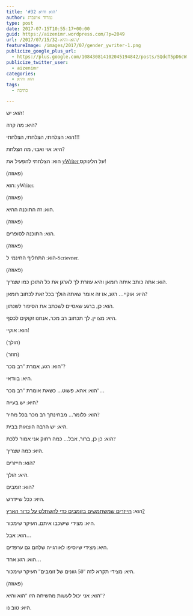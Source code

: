 ```yaml
---
title: 'הוא והיא #32'
author: נמרוד איזנברג
type: post
date: 2017-07-15T10:55:17+00:00
guid: https://aizenimr.wordpress.com/?p=2049
url: /2017/07/15/הוא-והיא-32/
featureImage: /images/2017/07/gender_ywriter-1.png
publicize_google_plus_url:
  - https://plus.google.com/108430814102045194842/posts/SQdcT5pD6cW
publicize_twitter_user:
  - aizenimr
categories:
  - הוא והיא
tags:
  - כתיבה

---
```

<span lang="he-IL">הוא</span><span style="font-family:'Liberation Serif', serif;"><span lang="en-US">: </span></span><span lang="he-IL">יש</span><span style="font-family:'Liberation Serif', serif;"><span lang="en-US">!</span></span>

<span lang="he-IL">היא</span><span style="font-family:'Liberation Serif', serif;"><span lang="en-US">: </span></span><span lang="he-IL">מה קרה</span><span style="font-family:'Liberation Serif', serif;"><span lang="en-US">?</span></span>

<span lang="he-IL">הוא</span><span style="font-family:'Liberation Serif', serif;"><span lang="en-US">: </span></span><span lang="he-IL">הצלחתי</span><span style="font-family:'Liberation Serif', serif;"><span lang="en-US">, </span></span><span lang="he-IL">הצלחתי</span><span style="font-family:'Liberation Serif', serif;"><span lang="en-US">, </span></span><span lang="he-IL">הצלחתי</span><span style="font-family:'Liberation Serif', serif;"><span lang="en-US">!!!</span></span>

<span lang="he-IL">היא</span><span style="font-family:'Liberation Serif', serif;"><span lang="en-US">: </span></span><span lang="he-IL">אוי ואבוי</span><span style="font-family:'Liberation Serif', serif;"><span lang="en-US">, </span></span><span lang="he-IL">מה הצלחת</span><span style="font-family:'Liberation Serif', serif;"><span lang="en-US">?</span></span>

<span lang="he-IL">הוא</span><span style="font-family:'Liberation Serif', serif;"><span lang="en-US">: </span></span><span lang="he-IL">הצלחתי להפעיל את </span>[<span style="font-family:'Liberation Serif', serif;"><span lang="en-US">yWriter </span></span>][1]<span lang="he-IL">על הלינוקס</span><span style="font-family:'Liberation Serif', serif;"><span lang="en-US">!</span></span>

<span style="font-family:'Liberation Serif', serif;"><span lang="en-US">(</span></span><span lang="he-IL">פאוזה</span><span style="font-family:'Liberation Serif', serif;"><span lang="en-US">)</span></span>

<span lang="he-IL">הוא</span><span style="font-family:'Liberation Serif', serif;"><span lang="en-US">: yWriter.</span></span>

<span style="font-family:'Liberation Serif', serif;"><span lang="en-US">(</span></span><span lang="he-IL">פאוזה</span><span style="font-family:'Liberation Serif', serif;"><span lang="en-US">)</span></span>

<span lang="he-IL">הוא</span><span style="font-family:'Liberation Serif', serif;"><span lang="en-US">: </span></span><span lang="he-IL">זה התוכנה ההיא</span><span style="font-family:'Liberation Serif', serif;"><span lang="en-US">.</span></span>

<span style="font-family:'Liberation Serif', serif;"><span lang="en-US">(</span></span><span lang="he-IL">פאוזה</span><span style="font-family:'Liberation Serif', serif;"><span lang="en-US">)</span></span>

<span lang="he-IL">הוא</span><span style="font-family:'Liberation Serif', serif;"><span lang="en-US">: </span></span><span lang="he-IL">התוכנה לסופרים</span><span style="font-family:'Liberation Serif', serif;"><span lang="en-US">.</span></span>

<span style="font-family:'Liberation Serif', serif;"><span lang="en-US">(</span></span><span lang="he-IL">פאוזה</span><span style="font-family:'Liberation Serif', serif;"><span lang="en-US">)</span></span>

<span lang="he-IL">הוא</span><span style="font-family:'Liberation Serif', serif;"><span lang="en-US">: </span></span><span lang="he-IL">התחליף החינמי ל</span><span style="font-family:'Liberation Serif', serif;"><span lang="en-US">-Scrievner.</span></span>

<span style="font-family:'Liberation Serif', serif;"><span lang="en-US">(</span></span><span lang="he-IL">פאוזה</span><span style="font-family:'Liberation Serif', serif;"><span lang="en-US">)</span></span>

<span lang="he-IL">הוא</span><span style="font-family:'Liberation Serif', serif;"><span lang="en-US">: </span></span><span lang="he-IL">אתה כותב איתה רומאן והיא עוזרת לך לארגן את כל התוכן כמו שצריך</span><span style="font-family:'Liberation Serif', serif;"><span lang="en-US">.</span></span>

<span lang="he-IL">היא</span><span style="font-family:'Liberation Serif', serif;"><span lang="en-US">: </span></span><span lang="he-IL">אוקיי</span><span style="font-family:'Liberation Serif', serif;"><span lang="en-US">&#8230; </span></span><span lang="he-IL">רגע</span><span style="font-family:'Liberation Serif', serif;"><span lang="en-US">, </span></span><span lang="he-IL">אז זה אומר שאתה הולך בכל זאת לכתוב רומאן</span><span style="font-family:'Liberation Serif', serif;"><span lang="en-US">?</span></span>

<span lang="he-IL">הוא</span><span style="font-family:'Liberation Serif', serif;"><span lang="en-US">: </span></span><span lang="he-IL">כן</span><span style="font-family:'Liberation Serif', serif;"><span lang="en-US">, </span></span><span lang="he-IL">ברגע שאסיים לשכתב את הסיפור לשנתון</span><span style="font-family:'Liberation Serif', serif;"><span lang="en-US">.</span></span>

<span lang="he-IL">היא</span><span style="font-family:'Liberation Serif', serif;"><span lang="en-US">: </span></span><span lang="he-IL">מצויין</span><span style="font-family:'Liberation Serif', serif;"><span lang="en-US">. </span></span><span lang="he-IL">לך תכתוב רב מכר</span><span style="font-family:'Liberation Serif', serif;"><span lang="en-US">, </span></span><span lang="he-IL">אנחנו זקוקים לכסף</span><span style="font-family:'Liberation Serif', serif;"><span lang="en-US">.</span></span>

<span lang="he-IL">הוא</span><span style="font-family:'Liberation Serif', serif;"><span lang="en-US">: </span></span><span lang="he-IL">אוקיי</span><span style="font-family:'Liberation Serif', serif;"><span lang="en-US">!</span></span>

<span style="font-family:'Liberation Serif', serif;"><span lang="en-US">(</span></span><span lang="he-IL">הולך</span><span style="font-family:'Liberation Serif', serif;"><span lang="en-US">)</span></span>

<span style="font-family:'Liberation Serif', serif;"><span lang="en-US">(</span></span><span lang="he-IL">חוזר</span><span style="font-family:'Liberation Serif', serif;"><span lang="en-US">)</span></span>

<span lang="he-IL">הוא</span><span style="font-family:'Liberation Serif', serif;"><span lang="en-US">: </span></span><span lang="he-IL">רגע</span><span style="font-family:'Liberation Serif', serif;"><span lang="en-US">, </span></span><span lang="he-IL">אמרת </span><span style="font-family:'Liberation Serif', serif;"><span lang="en-US">"</span></span><span lang="he-IL">רב מכר</span><span style="font-family:'Liberation Serif', serif;"><span lang="en-US">"?</span></span>

<span lang="he-IL">היא</span><span style="font-family:'Liberation Serif', serif;"><span lang="en-US">: </span></span><span lang="he-IL">בוודאי</span><span style="font-family:'Liberation Serif', serif;"><span lang="en-US">.</span></span>

<span lang="he-IL">הוא</span><span style="font-family:'Liberation Serif', serif;"><span lang="en-US">: </span></span><span lang="he-IL">אהא</span><span style="font-family:'Liberation Serif', serif;"><span lang="en-US">. </span></span><span lang="he-IL">פשוט… כשאת אומרת </span><span style="font-family:'Liberation Serif', serif;"><span lang="en-US">"</span></span><span lang="he-IL">רב מכר</span><span style="font-family:'Liberation Serif', serif;"><span lang="en-US">"&#8230;</span></span>

<span lang="he-IL">היא</span><span style="font-family:'Liberation Serif', serif;"><span lang="en-US">: </span></span><span lang="he-IL">יש בעייה</span><span style="font-family:'Liberation Serif', serif;"><span lang="en-US">?</span></span>

<span lang="he-IL">הוא</span><span style="font-family:'Liberation Serif', serif;"><span lang="en-US">: </span></span><span lang="he-IL">כלומר… מבחינתך רב מכר בכל מחיר</span><span style="font-family:'Liberation Serif', serif;"><span lang="en-US">?</span></span>

<span lang="he-IL">היא</span><span style="font-family:'Liberation Serif', serif;"><span lang="en-US">: </span></span><span lang="he-IL">יש הרבה הוצאות בבית</span><span style="font-family:'Liberation Serif', serif;"><span lang="en-US">.</span></span>

<span lang="he-IL">הוא</span><span style="font-family:'Liberation Serif', serif;"><span lang="en-US">: </span></span><span lang="he-IL">כן כן</span><span style="font-family:'Liberation Serif', serif;"><span lang="en-US">, </span></span><span lang="he-IL">ברור</span><span style="font-family:'Liberation Serif', serif;"><span lang="en-US">, </span></span><span lang="he-IL">אבל… כמה רחוק אני אמור ללכת</span><span style="font-family:'Liberation Serif', serif;"><span lang="en-US">?</span></span>

<span lang="he-IL">היא</span><span style="font-family:'Liberation Serif', serif;"><span lang="en-US">: </span></span><span lang="he-IL">כמה שצריך</span><span style="font-family:'Liberation Serif', serif;"><span lang="en-US">.</span></span>

<span lang="he-IL">הוא</span><span style="font-family:'Liberation Serif', serif;"><span lang="en-US">: </span></span><span lang="he-IL">חייזרים</span><span style="font-family:'Liberation Serif', serif;"><span lang="en-US">?</span></span>

<span lang="he-IL">היא</span><span style="font-family:'Liberation Serif', serif;"><span lang="en-US">: </span></span><span lang="he-IL">הולך</span><span style="font-family:'Liberation Serif', serif;"><span lang="en-US">.</span></span>

<span lang="he-IL">הוא</span><span style="font-family:'Liberation Serif', serif;"><span lang="en-US">: </span></span><span lang="he-IL">זומבים</span><span style="font-family:'Liberation Serif', serif;"><span lang="en-US">?</span></span>

<span lang="he-IL">היא</span><span style="font-family:'Liberation Serif', serif;"><span lang="en-US">: </span></span><span lang="he-IL">ככל שיידרש</span><span style="font-family:'Liberation Serif', serif;"><span lang="en-US">.</span></span>

<span lang="he-IL">הוא</span><span style="font-family:'Liberation Serif', serif;"><span lang="en-US">: </span></span>[<span lang="he-IL">חייזרים שמשתמשים בזומבים כדי להשתלט על כדור הארץ</span><span style="font-family:'Liberation Serif', serif;"><span lang="en-US">?</span></span>][2]

<span lang="he-IL">היא</span><span style="font-family:'Liberation Serif', serif;"><span lang="en-US">: </span></span><span lang="he-IL">מצידי שישכבו איתם</span><span style="font-family:'Liberation Serif', serif;"><span lang="en-US">, </span></span><span lang="he-IL">העיקר שימכור</span><span style="font-family:'Liberation Serif', serif;"><span lang="en-US">.</span></span>

<span lang="he-IL">הוא</span><span style="font-family:'Liberation Serif', serif;"><span lang="en-US">: </span></span><span lang="he-IL">אבל</span><span style="font-family:'Liberation Serif', serif;"><span lang="en-US">&#8230;</span></span>

<span lang="he-IL">היא</span><span style="font-family:'Liberation Serif', serif;"><span lang="en-US">: </span></span><span lang="he-IL">מצידי שיוסיפו לאורגייה שלהם גם ערפדים</span><span style="font-family:'Liberation Serif', serif;"><span lang="en-US">.</span></span>

<span lang="he-IL">הוא</span><span style="font-family:'Liberation Serif', serif;"><span lang="en-US">: </span></span><span lang="he-IL">רגע אחד</span><span style="font-family:'Liberation Serif', serif;"><span lang="en-US">&#8230;</span></span>

<span lang="he-IL">היא</span><span style="font-family:'Liberation Serif', serif;"><span lang="en-US">: </span></span><span lang="he-IL">מצידי תקרא לזה </span><span style="font-family:'Liberation Serif', serif;"><span lang="en-US">"50 </span></span><span lang="he-IL">גוונים של זומבים</span><span style="font-family:'Liberation Serif', serif;"><span lang="en-US">" </span></span><span lang="he-IL">העיקר שימכור</span><span style="font-family:'Liberation Serif', serif;"><span lang="en-US">.</span></span>

<span style="font-family:'Liberation Serif', serif;"><span lang="en-US">(</span></span><span lang="he-IL">פאוזה</span><span style="font-family:'Liberation Serif', serif;"><span lang="en-US">)</span></span>

<span lang="he-IL">הוא</span><span style="font-family:'Liberation Serif', serif;"><span lang="en-US">: </span></span><span lang="he-IL">אני יכול לעשות מהשיחה הזו </span><span style="font-family:'Liberation Serif', serif;"><span lang="en-US">"</span></span><span lang="he-IL">הוא והיא</span><span style="font-family:'Liberation Serif', serif;"><span lang="en-US">"?</span></span>

<span lang="he-IL">היא</span><span style="font-family:'Liberation Serif', serif;"><span lang="en-US">: </span></span><span lang="he-IL">טוב נו</span><span style="font-family:'Liberation Serif', serif;"><span lang="en-US">.</span></span>

 [1]: http://www.spacejock.com/yWriter6.html
 [2]: http://www.imdb.com/title/tt0052077/